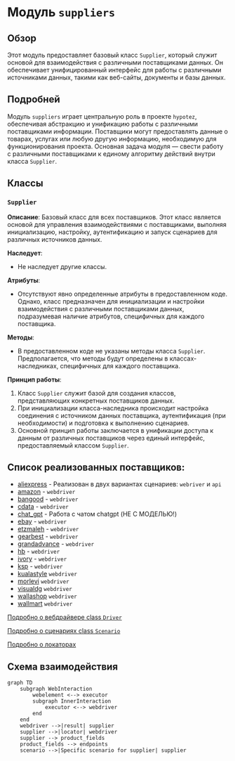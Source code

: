 # Модуль `suppliers`

## Обзор

Этот модуль предоставляет базовый класс `Supplier`, который служит основой для взаимодействия с различными поставщиками данных. Он обеспечивает унифицированный интерфейс для работы с различными источниками данных, такими как веб-сайты, документы и базы данных.

## Подробней

Модуль `suppliers` играет центральную роль в проекте `hypotez`, обеспечивая абстракцию и унификацию работы с различными поставщиками информации. Поставщики могут предоставлять данные о товарах, услугах или любую другую информацию, необходимую для функционирования проекта. Основная задача модуля — свести работу с различными поставщиками к единому алгоритму действий внутри класса `Supplier`.

## Классы

### `Supplier`

**Описание**: Базовый класс для всех поставщиков. Этот класс является основой для управления взаимодействиями с поставщиками, выполняя инициализацию, настройку, аутентификацию и запуск сценариев для различных источников данных.

**Наследует**:
- Не наследует другие классы.

**Атрибуты**:
- Отсутствуют явно определенные атрибуты в предоставленном коде. Однако, класс предназначен для инициализации и настройки взаимодействия с различными поставщиками данных, подразумевая наличие атрибутов, специфичных для каждого поставщика.

**Методы**:
- В предоставленном коде не указаны методы класса `Supplier`. Предполагается, что методы будут определены в классах-наследниках, специфичных для каждого поставщика.

**Принцип работы**:
1.  Класс `Supplier` служит базой для создания классов, представляющих конкретных поставщиков данных.
2.  При инициализации класса-наследника происходит настройка соединения с источником данных поставщика, аутентификация (при необходимости) и подготовка к выполнению сценариев.
3.  Основной принцип работы заключается в унификации доступа к данным от различных поставщиков через единый интерфейс, предоставляемый классом `Supplier`.

## Список реализованных поставщиков:

-   [aliexpress](aliexpress/README.RU.MD) - Реализован в двух вариантах сценариев: `webriver` и `api`
-   [amazon](amazon/README.RU.MD) - `webdriver`
-   [bangood](bangood/README.RU.MD) - `webdriver`
-   [cdata](cdata/README.RU.MD) - `webdriver`
-   [chat\_gpt](chat_gpt/README.RU.MD) - Работа с чатом chatgpt (НЕ С МОДЕЛЬЮ!)
-   [ebay](ebay/README.RU.MD) - `webdriver`
-   [etzmaleh](etzmaleh/README.RU.MD) - `webdriver`
-   [gearbest](gearbest/README.RU.MD) - `webdriver`
-   [grandadvance](grandadvance/README.RU.MD) - `webdriver`
-   [hb](hb/README.RU.MD) - `webdriver`
-   [ivory](ivory/README.RU.MD) - `webdriver`
-   [ksp](ksp/README.RU.MD) - `webdriver`
-   [kualastyle](kualastyle/README.RU.MD) `webdriver`
-   [morlevi](morlevi/README.RU.MD) `webdriver`
-   [visualdg](visualdg/README.RU.MD) `webdriver`
-   [wallashop](wallashop/README.RU.MD) `webdriver`
-   [wallmart](wallmart/README.RU.MD) `webdriver`

[Подробно о вебдрайвере class `Driver`](https://github.com/hypo69/hypotez/blob/master/docs/ru/src/webdriver/driver.py.md)

[Подробно о сценариях class `Scenario`](https://github.com/hypo69/hypotez/blob/master/docs/ru/src/scenario/executor.py.md)

[Подробно о локаторах](https://github.com/hypo69/hypotez/blob/master/docs/ru/src/suppliers/locator.ru.md)

## Схема взаимодействия

```mermaid
graph TD
    subgraph WebInteraction
        webelement <--> executor
        subgraph InnerInteraction
            executor <--> webdriver
        end
    end
    webdriver -->|result| supplier
    supplier -->|locator| webdriver
    supplier --> product_fields
    product_fields --> endpoints
    scenario -->|Specific scenario for supplier| supplier
